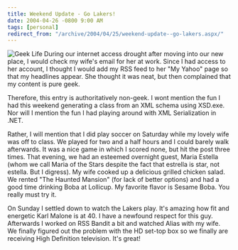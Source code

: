 ```yaml
---
title: Weekend Update - Go Lakers!
date: 2004-04-26 -0800 9:00 AM
tags: [personal]
redirect_from: "/archive/2004/04/25/weekend-update--go-lakers.aspx/"
---
```


![Geek Life](/images/Nerd.jpg) During our internet access drought after
moving into our new place, I would check my wife's email for her at
work. Since I had access to her account, I thought I would add my RSS
feed to her "My Yahoo" page so that my headlines appear. She thought it
was neat, but then complained that my content is pure geek.

Therefore, this entry is authoritatively non-geek. I wont mention the
fun I had this weekend generating a class from an XML schema using
XSD.exe. Nor will I mention the fun I had playing around with XML
Serialization in .NET.

Rather, I will mention that I did play soccer on Saturday while my
lovely wife was off to class. We played for two and a half hours and I
could barely walk afterwards. It was a nice game in which I scored none,
but hit the post three times. That evening, we had an esteemed overnight
guest, Maria Estella (whom we call Maria of the Stars despite the fact
that estrella is star, not estella. But I digress). My wife cooked up a
delicious grilled chicken salad. We rented "The Haunted Mansion" (for
lack of better options) and had a good time drinking Boba at Lollicup.
My favorite flavor is Sesame Boba. You really must try it.

On Sunday I settled down to watch the Lakers play. It's amazing how fit
and energetic Karl Malone is at 40. I have a newfound respect for this
guy. Afterwards I worked on RSS Bandit a bit and watched Alias with my
wife. We finally figured out the problem with the HD set-top box so we
finally are receiving High Definition television. It's great!

